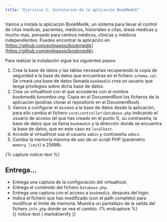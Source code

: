 ```yaml
---
title: "Ejercicio 2: Instalación de la aplicación BookMedik"
---
```


Vamos a instala la aplicación BookMedik, un sistema para llevar el control de citas medicas, pacientes, médicos, historiales e citas, áreas medicas y mucho mas, pensado para centros médicos, clínicas y médicos independientes. Puedes encontrar la aplicación en [https://github.com/evilnapsis/bookmedik](https://github.com/evilnapsis/bookmedik).

Para realizar la instalación sigue los siguientes pasos:

1. Crea la base de datos y las tablas necesarias recuperando la copia de seguridad e la base de datos que encuentras en el fichero `schema.sql`. Se creará una base de datos llamada `bookmedik` crea un usuario que tenga privilegios sobre dicha base de datos.
2. Crea un virtualhost con el que accederas con el nombre *bookmedik.tunombre.org*. Copia en el DocumentRoot los ficheros de la aplicación (podrías clonar el repositorio en el DocumentRoot).
3. Vamos a configurar el acceso a la base de datos desde la aplicación, para ello cambia el fichero `core\controller\Database.php` indicando el usuario de acceso (el que has creado en el punto 1), su contraseña, la base de datos que se llama `bookmedik` y la dirección donde se encuentra la base de datos, que en este caso es `localhost`.
4. Accede al virtualhost usa el usuario `admin` y contraseña `admin`.
5. Cambia la memoria máxima de uso de un script PHP (parámetro `memory_limit`) a 256Mb.

{% capture notice-text %}
## Entrega...

* Entrega una captura de la configuración del virtualhost.
* Entrega el contenido del fichero `Database.php`.
* Entrega una captura con el acceso a `bookmedik`, después del login.
* Indica el fichero que has modificado (con el path completo) para modificar el límite de memoria. Muestra un pantallazo de la salida del fichero `info.php` donde se vea el cambio.
{% endcapture %}<div class="notice--info">{{ notice-text | markdownify }}</div>